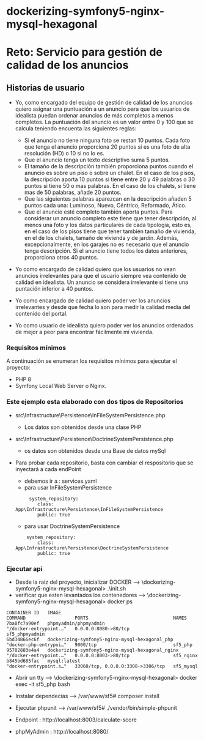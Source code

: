 # dockerizing-symfony5-nginx-mysql-hexagonal

# Reto: Servicio para gestión de calidad de los anuncios

## Historias de usuario

* Yo, como encargado del equipo de gestión de calidad de los anuncios quiero asignar una puntuación a un anuncio para que los usuarios de idealista puedan ordenar anuncios de más completos a menos completos. La puntuación del anuncio es un valor entre 0 y 100 que se calcula teniendo encuenta las siguientes reglas:
  * Si el anuncio no tiene ninguna foto se restan 10 puntos. Cada foto que tenga el anuncio proporciona 20 puntos si es una foto de alta resolución (HD) o 10 si no lo es.
  * Que el anuncio tenga un texto descriptivo suma 5 puntos.
  * El tamaño de la descripción también proporciona puntos cuando el anuncio es sobre un piso o sobre un chalet. En el caso de los pisos, la descripción aporta 10 puntos si tiene entre 20 y 49 palabras o 30 puntos si tiene 50 o mas palabras. En el caso de los chalets, si tiene mas de 50 palabras, añade 20 puntos.
  * Que las siguientes palabras aparezcan en la descripción añaden 5 puntos cada una: Luminoso, Nuevo, Céntrico, Reformado, Ático.
  * Que el anuncio esté completo también aporta puntos. Para considerar un anuncio completo este tiene que tener descripción, al menos una foto y los datos particulares de cada tipología, esto es, en el caso de los pisos tiene que tener también tamaño de vivienda, en el de los chalets, tamaño de vivienda y de jardín. Además, excepcionalmente, en los garajes no es necesario que el anuncio tenga descripción. Si el anuncio tiene todos los datos anteriores, proporciona otros 40 puntos.
* Yo como encargado de calidad quiero que los usuarios no vean anuncios irrelevantes para que el usuario siempre vea contenido de calidad en idealista. Un anuncio se considera irrelevante si tiene una puntación inferior a 40 puntos.

* Yo como encargado de calidad quiero poder ver los anuncios irrelevantes y desde que fecha lo son para medir la calidad media del contenido del portal.

* Yo como usuario de idealista quiero poder ver los anuncios ordenados de mejor a peor para encontrar fácilmente mi vivienda.

### Requisitos mínimos

A continuación se enumeran los requisitos mínimos para ejecutar el proyecto:

* PHP 8
* Symfony Local Web Server o Nginx.

### Este ejemplo esta elaborado con dos tipos de Repositorios
* src\Infrastructure\Persistence\InFileSystemPersistence.php
    *   Los datos son obtenidos desde una clase PHP
* src\Infrastructure\Persistence\DoctrineSystemPersistence.php
    * os datos son obtenidos desde una Base de datos mySql

* Para probar cada repositorio, basta con cambiar el respositorio que se inyectará a cada endPoint
    * debemos ir a : services.yaml
    * para usar InFileSystemPersistence
    ```
         system_repository:
            class: App\Infrastructure\Persistence\InFileSystemPersistence
            public: true
    ```
    * para usar DoctrineSystemPersistence
    ```
        system_repository:
            class: App\Infrastructure\Persistence\DoctrineSystemPersistence
            public: true
    ```
### Ejecutar api

* Desde la raiz del proyecto, inicializar DOCKER   -->  \dockerizing-symfony5-nginx-mysql-hexagonal> .\init.sh
* verificar que esten levantados los contenedores  -->  \dockerizing-symfony5-nginx-mysql-hexagonal> docker ps
```
CONTAINER ID   IMAGE                                              COMMAND                  PORTS                               NAMES
7ba0fc7a90ef   phpmyadmin/phpmyadmin                              "/docker-entrypoint.…"   0.0.0.0:8080->80/tcp                sf5_phpmyadmin
6bd34866ec6f   dockerizing-symfony5-nginx-mysql-hexagonal_php     "docker-php-entrypoi…"   9000/tcp                            sf5_php
95702883e4a4   dockerizing-symfony5-nginx-mysql-hexagonal_nginx   "/docker-entrypoint.…"   0.0.0.0:8003->80/tcp                sf5_nginx
b845bd685fac   mysql:latest                                       "docker-entrypoint.s…"   33060/tcp, 0.0.0.0:3308->3306/tcp   sf5_mysql
```
* Abrir un tty          -->  \dockerizing-symfony5-nginx-mysql-hexagonal> docker exec -it sf5_php  bash
* Instalar dependecias  -->  /var/www/sf5# composer install
* Ejecutar phpunit      -->  /var/www/sf5# ./vendor/bin/simple-phpunit

* Endpoint   : http://localhost:8003/calculate-score
* phpMyAdmin : http://localhost:8080/

